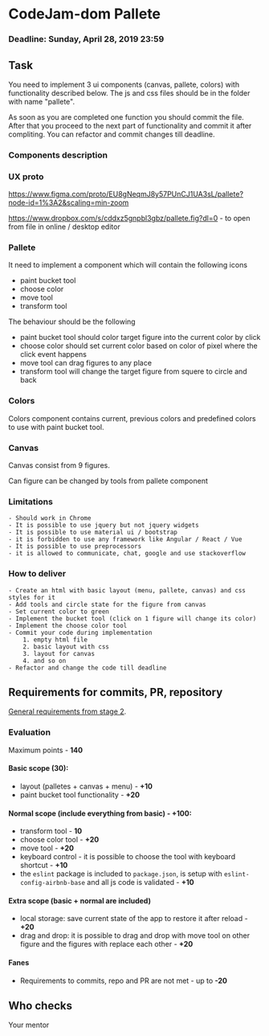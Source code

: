 # CodeJam-dom Pallete

### Deadline: Sunday, April 28, 2019 23:59

## Task

You need to implement 3 ui components (canvas, pallete, colors) with functionality described below. The js and css files should be in the folder with name "pallete".

As soon as you are completed one function you should commit the file. After that you proceed to the next part of functionality and commit it after compliting. You can refactor and commit changes till deadline.

### Components description

### UX proto

https://www.figma.com/proto/EU8gNeqmJ8y57PUnCJ1UA3sL/pallete?node-id=1%3A2&scaling=min-zoom

https://www.dropbox.com/s/cddxz5gnpbl3gbz/pallete.fig?dl=0 - to open from file in online / desktop editor

### Pallete

It need to implement a component which will contain the following icons
- paint bucket tool
- choose color
- move tool
- transform tool


The behaviour should be the following
- paint bucket tool should color target figure into the current color by click
- choose color should set current color based on color of pixel where the click event happens
- move tool can drag figures to any place
- transform tool will change the target figure from squere to circle and back


### Colors

Colors component contains current, previous colors and predefined colors to use with paint bucket tool.
 

### Canvas

Canvas consist from 9 figures.

Can figure can be changed by tools from pallete component

### Limitations
    - Should work in Chrome
    - It is possible to use jquery but not jquery widgets
    - It is possible to use material ui / bootstrap
    - it is forbidden to use any framework like Angular / React / Vue
    - It is possible to use preprocessors 
    - it is allowed to communicate, chat, google and use stackoverflow
    
### How to deliver
    - Create an html with basic layout (menu, pallete, canvas) and css styles for it
    - Add tools and circle state for the figure from canvas 
    - Set current color to green 
    - Implement the bucket tool (click on 1 figure will change its color) 
    - Implement the choose color tool 
    - Commit your code during implementation
        1. empty html file
        2. basic layout with css 
        3. layout for canvas 
        4. and so on
    - Refactor and change the code till deadline
    
    
## Requirements for commits, PR, repository
[General requirements from stage 2](https://github.com/rolling-scopes-school/docs/blob/master/stage2-tasks-requirements.md).

### Evaluation

Maximum points - **140**

#### Basic scope (**30**):
- layout (palletes + canvas + menu) - **+10**
- paint bucket tool functionality - **+20**

#### Normal scope (include everything from basic) - **+100**:
- transform tool - **10**
- choose color tool - **+20**
- move tool - **+20**
- keyboard control - it is possible to choose the tool with keyboard shortcut - **+10**
- the `eslint` package is included to `package.json`, is setup with `eslint-config-airbnb-base` and all js code is validated - **+10** 

#### Extra scope (basic + normal are included)
- local storage: save current state of the app to restore it after reload  - **+20**
- drag and drop: it is possible to drag and drop with move tool on other figure and the figures with replace each other - **+20**


#### Fanes
- Requirements to commits, repo and PR are not met - up to **-20**


## Who checks
Your mentor
